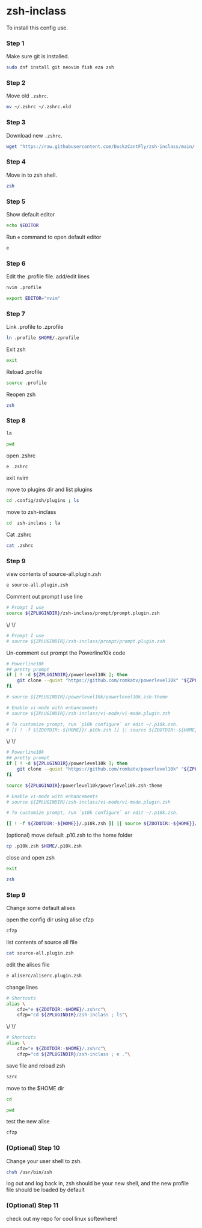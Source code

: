 # zsh-inclass

To install this config use.

### Step 1

Make sure git is installed.

```bash
sudo dnf install git neovim fish eza zsh
```

### Step 2

Move old `.zshrc`.

```bash
mv ~/.zshrc ~/.zshrc.old

```

### Step 3

Download new `.zshrc`.

```bash
wget "https://raw.githubusercontent.com/DuckzCantFly/zsh-inclass/main/.zshrc"
```

### Step 4

Move in to zsh shell.

```bash
zsh
```

### Step 5 

Show default editor

```bash
echo $EDITOR
```

Run `e` command to open default editor

```bash
e
```

### Step 6

Edit the .profile file. add/edit lines

```bash
nvim .profile
```

```bash
export EDITOR="nvim"
```

### Step 7

Link .profile to .zprofile

```bash
ln .profile $HOME/.zprofile
```

Exit zsh

```bash
exit
```

Reload .profile


```bash
source .profile
```

Reopen zsh

```bash
zsh
```

### Step 8

```bash
la
```

```bash
pwd
```

open .zshrc

```bash
e .zshrc
```

exit nvim

move to plugins dir and list plugins

```bash
cd .config/zsh/plugins ; ls
```

move to zsh-inclass

```bash
cd  zsh-inclass ; la
```

Cat .zshrc

```bash
cat .zshrc
```

### Step 9

view contents of source-all.plugin.zsh

```bash
e source-all.plugin.zsh
```

Comment out prompt I use line
```bash
# Prompt I use 
source ${ZPLUGINDIR}/zsh-inclass/prompt/prompt.plugin.zsh
```
\\/ \\/
```bash
# Prompt I use 
# source ${ZPLUGINDIR}/zsh-inclass/prompt/prompt.plugin.zsh
```

Un-comment out prompt the Powerline10k code

```bash
# Powerline10k
## pretty prompt
if [ ! -d ${ZPLUGINDIR}/powerlevel10k ]; then
	git clone --quiet "https://github.com/romkatv/powerlevel10k" "${ZPLUGINDIR}/powerlevel10k"
fi

# source ${ZPLUGINDIR}/powerlevel10k/powerlevel10k.zsh-theme

# Enable vi-mode with enhancements
# source ${ZPLUGINDIR}/zsh-inclass/vi-mode/vi-mode.plugin.zsh

# To customize prompt, run `p10k configure` or edit ~/.p10k.zsh.
# [[ ! -f ${ZDOTDIR:-${HOME}}/.p10k.zsh ]] || source ${ZDOTDIR:-${HOME}}/.p10k.zsh
```
\\/ \\/

```bash
# Powerline10k
## pretty prompt
if [ ! -d ${ZPLUGINDIR}/powerlevel10k ]; then
	git clone --quiet "https://github.com/romkatv/powerlevel10k" "${ZPLUGINDIR}/powerlevel10k"
fi

source ${ZPLUGINDIR}/powerlevel10k/powerlevel10k.zsh-theme

# Enable vi-mode with enhancements
# source ${ZPLUGINDIR}/zsh-inclass/vi-mode/vi-mode.plugin.zsh

# To customize prompt, run `p10k configure` or edit ~/.p10k.zsh.

[[ ! -f ${ZDOTDIR:-${HOME}}/.p10k.zsh ]] || source ${ZDOTDIR:-${HOME}}/.p10k.zsh
```

(optional) move default .p10.zsh to the home folder

```bash
cp .p10k.zsh $HOME/.p10k.zsh
```

close and open zsh

```bash
exit
```

```bash
zsh
```

### Step 9

Change some default alises

open the config dir using alise cfzp


```bash
cfzp
```

list contents of source all file

```bash
cat source-all.plugin.zsh
```

edit the alises file
```bash
e aliserc/aliserc.plugin.zsh
```

change lines

```bash
# Shortcuts
alias \
	cfz="e ${ZDOTDIR:-$HOME}/.zshrc"\
	cfzp="cd ${ZPLUGINDIR}/zsh-inclass ; ls"\
```
\\/ \\/
```bash
# Shortcuts
alias \
	cfz="e ${ZDOTDIR:-$HOME}/.zshrc"\
	cfzp="cd ${ZPLUGINDIR}/zsh-inclass ; e ."\
```

save file and reload zsh 

```bash
szrc
```

move to the $HOME dir

```bash
cd
```

```bash
pwd
```

test the new alise

```bash
cfzp
```

### (Optional) Step 10

Change your user shell to zsh. 

```bash
chsh /usr/bin/zsh
```

log out and log back in, zsh should be your new shell, and the new profile file should be loaded by default


### (Optional) Step 11

check out my repo for cool linux softewhere!
